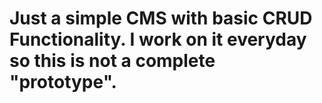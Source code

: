 # Just a simple CMS with basic CRUD Functionality. I work on it everyday so this is not a complete "prototype".
